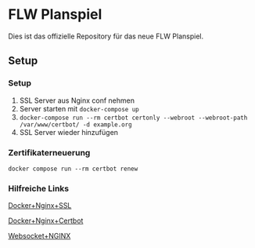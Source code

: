 # FLW Planspiel

Dies ist das offizielle Repository für das neue FLW Planspiel.

## Setup

### Setup

1. SSL Server aus Nginx conf nehmen
2. Server starten mit ```docker-compose up```
3. ```docker-compose run --rm certbot certonly --webroot --webroot-path /var/www/certbot/ -d example.org```
4. SSL Server wieder hinzufügen

### Zertifikaterneuerung

```docker compose run --rm certbot renew```

### Hilfreiche Links

[Docker+Nginx+SSL](https://mindsers.blog/post/https-using-nginx-certbot-docker/)

[Docker+Nginx+Certbot](https://pentacent.medium.com/nginx-and-lets-encrypt-with-docker-in-less-than-5-minutes-b4b8a60d3a71)

[Websocket+NGINX](https://www.nginx.com/blog/websocket-nginx/)

###
